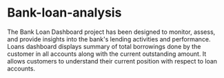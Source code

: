 # Bank-loan-analysis
The Bank Loan Dashboard project has been designed to monitor, assess, and provide insights into the bank's lending activities and performance. 
Loans dashboard displays summary of total borrowings done by the customer in all accounts along with the current outstanding amount. 
It allows customers to understand their current position with respect to loan accounts.

